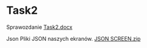 # Task2

Sprawozdanie [Task2.docx](https://github.com/AndriiSkoromnyi/Task2/files/12580610/Task2.docx)

Json Pliki JSON naszych ekranów. [JSON SCREEN.zip](https://github.com/AndriiSkoromnyi/Task2/files/12580640/JSON.SCREEN.zip)
